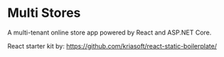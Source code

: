 # Multi Stores

A multi-tenant online store app powered by React and ASP.NET Core.

React starter kit by: https://github.com/kriasoft/react-static-boilerplate/
